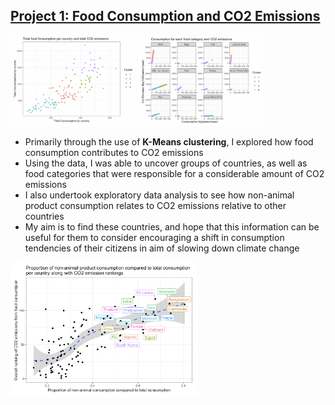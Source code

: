 ## [Project 1: Food Consumption and CO2 Emissions](https://github.com/brendanoct/food-cons-co2)

<p float="left">
  <img src="https://raw.githubusercontent.com/brendanoct/Brendan-Portfolio/main/images/cluster_graph_1.png" width="200" />
  <img src="https://raw.githubusercontent.com/brendanoct/Brendan-Portfolio/main/images/cluster_graph_2.png" width="200" />
</p>

- Primarily through the use of **K-Means clustering**, I explored how food consumption contributes to CO2 emissions
- Using the data, I was able to uncover groups of countries, as well as food categories that were responsible for a considerable amount of CO2 emissions
- I also undertook exploratory data analysis to see how non-animal product consumption relates to CO2 emissions relative to other countries
- My aim is to find these countries, and hope that this information can be useful for them to consider encouraging a shift in consumption tendencies of their citizens in aim of slowing down climate change

<img src="https://raw.githubusercontent.com/brendanoct/Brendan-Portfolio/main/images/graph_3.png" width="300">
